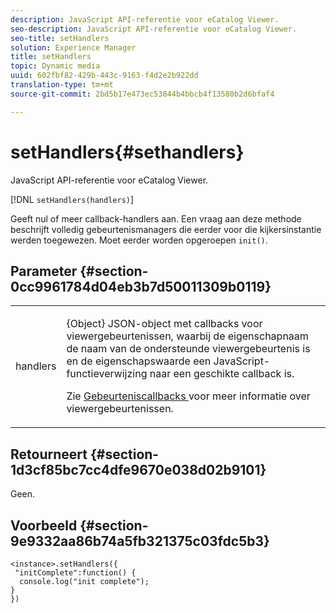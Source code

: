 ```yaml
---
description: JavaScript API-referentie voor eCatalog Viewer.
seo-description: JavaScript API-referentie voor eCatalog Viewer.
seo-title: setHandlers
solution: Experience Manager
title: setHandlers
topic: Dynamic media
uuid: 602fbf82-429b-443c-9163-f4d2e2b922dd
translation-type: tm+mt
source-git-commit: 2bd5b17e473ec53844b4bbcb4f13580b2d6bfaf4

---
```



# setHandlers{#sethandlers}

JavaScript API-referentie voor eCatalog Viewer.

[!DNL `setHandlers(handlers)`]

Geeft nul of meer callback-handlers aan. Een vraag aan deze methode beschrijft volledig gebeurtenismanagers die eerder voor die kijkersinstantie werden toegewezen. Moet eerder worden opgeroepen `init()`.

## Parameter {#section-0cc9961784d04eb3b7d50011309b0119}

<table id="table_896DFF34A68A403DB93A6D597461A573"> 
 <tbody> 
  <tr> 
   <td colname="col1"> <p> <span class="codeph"> <span class="varname"> handlers </span></span> </p> </td> 
   <td colname="col2"> <p> <span class="codeph"> {Object} </span> JSON-object met callbacks voor viewergebeurtenissen, waarbij de eigenschapnaam de naam van de ondersteunde viewergebeurtenis is en de eigenschapswaarde een JavaScript-functieverwijzing naar een geschikte callback is. </p> <p>Zie <a href="../../../c-html5-s7-aem-asset-viewers/c-html5-20-ecatalog-viewer-about/c-html5-20-ecatalog-viewer-event-callbacks.md#concept-0bf5ff877043468db58ac62a92d002b6" format="dita" scope="local"> Gebeurteniscallbacks </a> voor meer informatie over viewergebeurtenissen. </p> </td> 
  </tr> 
 </tbody> 
</table>

## Retourneert {#section-1d3cf85bc7cc4dfe9670e038d02b9101}

Geen.

## Voorbeeld {#section-9e9332aa86b74a5fb321375c03fdc5b3}

```
<instance>.setHandlers({ 
 "initComplete":function() { 
  console.log("init complete"); 
} 
})
```

